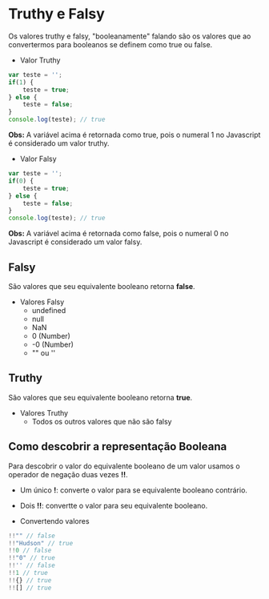 # Truthy e Falsy
Os valores truthy e falsy, "booleanamente" falando são os valores que ao convertermos para booleanos
se definem como true ou false.

- Valor Truthy
```javascript
var teste = '';
if(1) {
	teste = true;
} else {
	teste = false;
}
console.log(teste); // true
```
**Obs:** A variável acima é retornada como true, pois o numeral 1 no Javascript é considerado um valor
truthy.

- Valor Falsy
```javascript
var teste = '';
if(0) {
	teste = true;
} else {
	teste = false;
}
console.log(teste); // true
```
**Obs:** A variável acima é retornada como false, pois o numeral 0 no Javascript é considerado um valor
falsy.

## Falsy
São valores que seu equivalente booleano retorna **false**.
- Valores Falsy
	- undefined
	- null
	- NaN
	- 0 (Number)
	- -0 (Number)
	- "" ou ''

## Truthy
São valores que seu equivalente booleano retorna **true**.
- Valores Truthy
  - Todos os outros valores que não são falsy

## Como descobrir a representação Booleana
Para descobrir o valor do equivalente booleano de um valor usamos o operador de negação duas vezes **!!**.

- Um único **!**: converte o valor para se equivalente booleano contrário.
- Dois **!!**: convertte o valor para seu equivalente booleano.

- Convertendo valores
```javascript
!!"" // false
!!"Hudson" // true
!!0 // false
!!"0" // true
!!'' // false
!!1 // true
!!{} // true
!![] // true
```